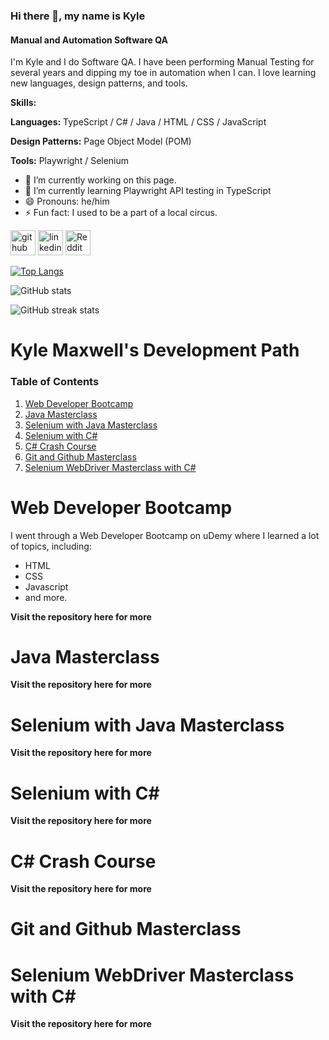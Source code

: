 ### Hi there 👋, my name is Kyle
#### Manual and Automation Software QA
I'm Kyle and I do Software QA. I have been performing Manual Testing for several years and dipping my toe in automation when I can. I love learning new languages, design patterns, and tools.

**Skills:**

**Languages:** TypeScript / C# / Java / HTML / CSS / JavaScript

**Design Patterns:** Page Object Model (POM) 

**Tools:** Playwright / Selenium 

- 🔭 I’m currently working on this page. 
- 🌱 I’m currently learning Playwright API testing in TypeScript 
- 😄 Pronouns: he/him 
- ⚡ Fun fact: I used to be a part of a local circus. 


[<img src='https://cdn.jsdelivr.net/npm/simple-icons@3.0.1/icons/github.svg' alt='github' height='40'>](https://github.com/IAmSweeps)  [<img src='https://cdn.jsdelivr.net/npm/simple-icons@3.0.1/icons/linkedin.svg' alt='linkedin' height='40'>](https://www.linkedin.com/in/kyle-maxwell-5a737477/)  [<img src='https://cdn.jsdelivr.net/npm/simple-icons@3.0.1/icons/reddit.svg' alt='Reddit' height='40'>](https://www.reddit.com/user/i_am_sweeps)  

[![Top Langs](https://github-readme-stats.vercel.app/api/top-langs/?username=IAmSweeps)](https://github.com/anuraghazra/github-readme-stats)

![GitHub stats](https://github-readme-stats.vercel.app/api?username=IAmSweeps&show_icons=true)  

![GitHub streak stats](https://streak-stats.demolab.com/?user=IAmSweeps)  

 
# Kyle Maxwell's Development Path

### Table of Contents

1. [Web Developer Bootcamp](https://github.com/IAmSweeps/KyleMaxwell/new/master#web-developer-bootcamp)
1. [Java Masterclass](https://github.com/IAmSweeps/KyleMaxwell/new/master#java-masterclass)
1. [Selenium with Java Masterclass](https://github.com/IAmSweeps/KyleMaxwell/new/master#selenium-with-java-masterclass)
1. [Selenium with C#](https://github.com/IAmSweeps/KyleMaxwell/new/master#selenium-with-csharp)
1. [C# Crash Course](https://github.com/IAmSweeps/KyleMaxwell/new/master#c-crash-course)
1. [Git and Github Masterclass](https://github.com/IAmSweeps/KyleMaxwell/new/master#git-and-github-masterclass)
1. [Selenium WebDriver Masterclass with C#](https://github.com/IAmSweeps/KyleMaxwell/new/master#selenium-webdriver-masterclass-with-csharp)

# Web Developer Bootcamp

I went through a Web Developer Bootcamp on uDemy where I learned a lot of topics, including:
- HTML
- CSS
- Javascript
- and more.

**Visit the repository here for more**

# Java Masterclass

**Visit the repository here for more**

# Selenium with Java Masterclass

**Visit the repository here for more**

# Selenium with C#

**Visit the repository here for more**

# C# Crash Course

**Visit the repository here for more**

# Git and Github Masterclass

# Selenium WebDriver Masterclass with C#

**Visit the repository here for more**
